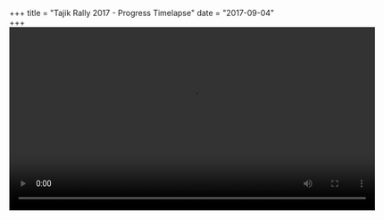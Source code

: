 +++
title = "Tajik Rally 2017 - Progress Timelapse"
date = "2017-09-04"
+++
<video style="width:130%" controls>
    <source src="https://www.bucksteeg.de/tr2017/tajik2017-routes.mp4" type="video/mp4">
    Your browser does not support the video tag.
</video>